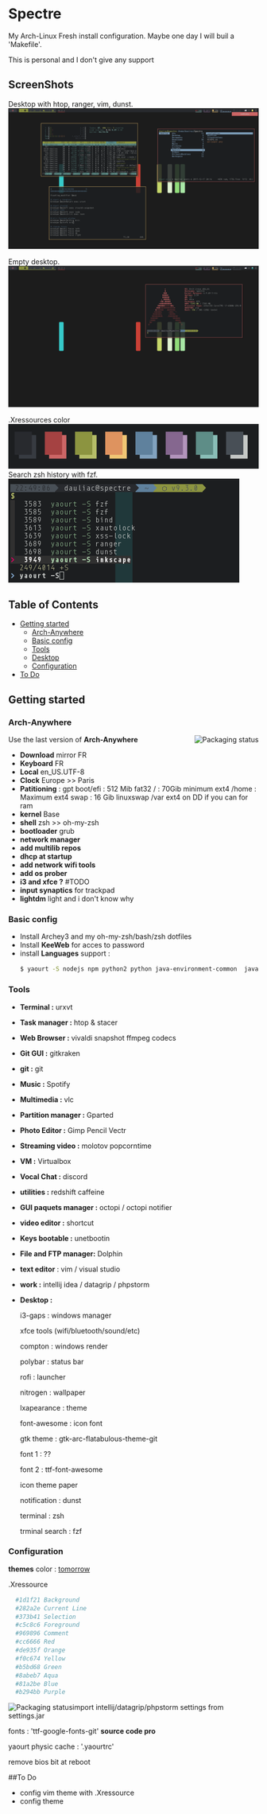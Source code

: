 # Spectre

My Arch-Linux Fresh install configuration. Maybe one day I will buil a 'Makefile'.

This is personal and I don't give any support

## ScreenShots

Desktop with htop, ranger, vim, dunst.
<img src="illustrations/desktop2.png" alt="Packaging status" >

Empty desktop.
<img src="illustrations/desktop.png" alt="Packaging status" >

.Xressources color
<img src="illustrations/color.png" alt="Packaging status">
Search zsh history with fzf.
<img src="illustrations/fzf.png" alt="Packaging status" >

## Table of Contents

* [Getting started](#getting-started)
  * [Arch-Anywhere](#arch-anywhere)
  * [Basic config](#basic)
  * [Tools](#tools)
  * [Desktop](#desktop)
  * [Configuration](#configuration)
* [To Do](#todo)

## Getting started

### Arch-Anywhere
Use the last version of **Arch-Anywhere**
<a href="https://arch-anywhere.org">
    <img src="https://arch-anywhere.org/images/arch-anywhere-floyd.jpg" alt="Packaging status" align="right">
</a>
- **Download** mirror FR
- **Keyboard** FR
- **Local** en_US.UTF-8
- **Clock** Europe >> Paris
- **Patitioning** :
		gpt
		boot/efi : 512 Mib fat32
		/ : 70Gib minimum ext4
		/home : Maximum ext4
		swap : 16 Gib linuxswap
		/var ext4 on DD if you can for ram
- **kernel** Base
- **shell** zsh >> oh-my-zsh
- **bootloader** grub
- **network manager**
- **add multilib repos**
- **dhcp at startup**
- **add network wifi tools**
- **add os prober**
- **i3 and xfce ?** #TODO
- **input synaptics** for trackpad
- **lightdm** light and i don't know why

### Basic config

- Install Archey3 and my oh-my-zsh/bash/zsh dotfiles
- Install **KeeWeb** for acces to password
- install **Languages** support :
	~~~ sh
	$ yaourt -S nodejs npm python2 python java-environment-common  java-runtime-common pepper-flash php zsh-completions zsh-autosuggestion git'
	~~~

### Tools

- **Terminal :** urxvt
- **Task manager :** htop & stacer
- **Web Browser :** vivaldi snapshot ffmpeg codecs
- **Git GUI :** gitkraken
- **git :** git
- **Music :** Spotify
- **Multimedia :** vlc
- **Partition manager :** Gparted
- **Photo Editor :** Gimp Pencil Vectr
- **Streaming video :** molotov popcorntime
- **VM :** Virtualbox
- **Vocal Chat :** discord
- **utilities :** redshift caffeine
- **GUI paquets manager :** octopi / octopi notifier
- **video editor :** shortcut
- **Keys bootable :** unetbootin
- **File and FTP manager:** Dolphin
- **text editor** : vim / visual studio
- **work :** intellij idea / datagrip / phpstorm
- **Desktop :**

	i3-gaps : windows manager

	xfce tools (wifi/bluetooth/sound/etc)

	compton : windows render

	polybar : status bar

	rofi : launcher

	nitrogen : wallpaper

	lxapearance : theme

	font-awesome : icon font

	gtk theme : gtk-arc-flatabulous-theme-git

	font 1 : ??

	font 2 : ttf-font-awesome

	icon theme paper

	notification : dunst

	terminal : zsh

	trminal search : fzf



### Configuration
**themes**
color : <a href="https://github.com/chriskempson/tomorrow-theme" >tomorrow</a>

.Xressource
  ~~~ sh
	#1d1f21 Background
	#282a2e Current Line
	#373b41 Selection
	#c5c8c6 Foreground
	#969896 Comment
	#cc6666 Red
	#de935f Orange
	#f0c674 Yellow
	#b5bd68 Green
	#8abeb7 Aqua
	#81a2be Blue
	#b294bb Purple
~~~
<img src="illustrations/colo.png" alt="Packaging status" align="left">

import intellij/datagrip/phpstorm settings from settings.jar

fonts : 'ttf-google-fonts-git' **source code pro**

yaourt physic cache : '.yaourtrc'

remove bios bit at reboot

##To Do
- config vim theme with .Xressource
- config theme
